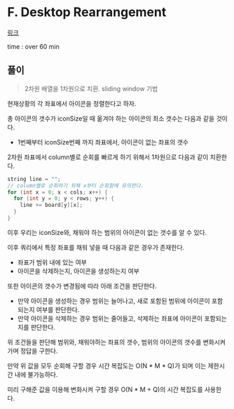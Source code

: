 # F. Desktop Rearrangement

[링크](https://codeforces.com/contest/1674/problem/F)

time : over 60 min

## 풀이

> 2차원 배열을 1차원으로 치환. sliding window 기법

현재상황의 각 좌표에서 아이콘을 정렬한다고 하자.

총 아이콘의 갯수가 iconSize일 때 옮겨야 하는 아이콘의 최소 갯수는 다음과 같을 것이다.

- 1번째부터 iconSize번째 까지 좌표에서, 아이콘이 없는 좌표의 갯수

2차원 좌표에서 column별로 순회를 빠르게 하기 위해서 1차원으로 다음과 같이 치환한다.

```cpp
string line = "";
// column별로 순회하기 위해 x부터 순회함에 유의한다.
for (int x = 0; x < cols; x++) {
  for (int y = 0; y < rows; y++) {
    line += board[y][x];
  }
}
```

이후 우리는 iconSize와, 채워야 하는 범위의 아이콘이 없는 갯수를 알 수 있다.

이후 쿼리에서 특정 좌표를 채워 넣을 때 다음과 같은 경우가 존재한다.

- 좌표가 범위 내에 있는 여부
- 아이콘을 삭제하는지, 아이콘을 생성하는지 여부

또한 아이콘의 갯수가 변경됨에 따라 아래 조건을 판단한다.

- 만약 아이콘을 생성하는 경우 범위는 늘어나고, 새로 포함된 범위에 아이콘이 포함되는지 여부를 판단한다.
- 만약 아이콘을 삭제하는 경우 범위는 줄어들고, 삭제하는 좌표에 아이콘이 포함되는지를 판단한다.

위 조건들을 판단해 범위와, 채워야하는 좌표의 갯수, 범위의 아이콘의 갯수를 변화시켜가며 정답을 구한다.

만약 위 값을 모두 순회해 구할 경우 시간 복잡도는 O(N * M * Q)가 되며 이는 제한시간 내에 불가능하다.

미리 구해준 값을 이용해 변화시켜 구할 경우 O(N * M + Q)의 시간 복잡도를 사용한다.